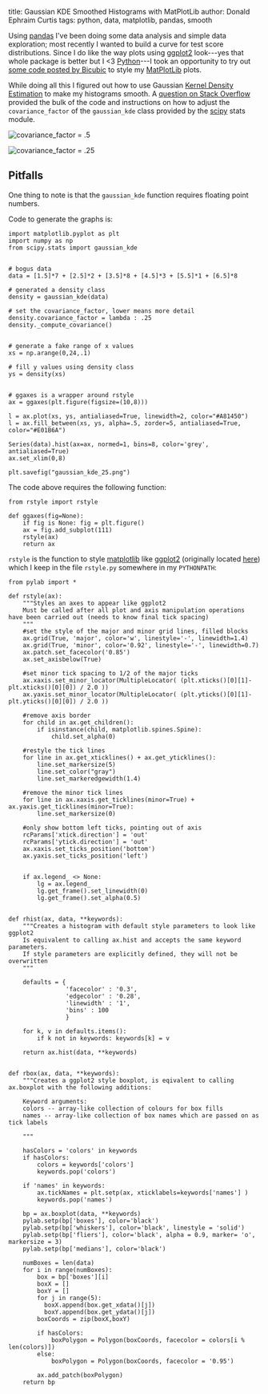 title: Gaussian KDE Smoothed Histograms with MatPlotLib
author: Donald Ephraim Curtis
tags: python, data, matplotlib, pandas, smooth


Using [pandas][pandas] I've been doing some data analysis and simple data exploration; most recently I wanted to build a curve for test score distributions. Since I do like the way plots using [ggplot2][ggplot2] look---yes that whole package is better but I <3 [Python][python]---I took an opportunity to try out [some code posted by Bicubic][matplotlib-ggplot] to style my [MatPlotLib][matplotlib] plots.

While doing all this I figured out how to use Gaussian [Kernel Density Estimation][kde] to make my histograms smooth. A [question on Stack Overflow][so-density] provided the bulk of the code and instructions on how to adjust the `covariance_factor` of the `gaussian_kde` class provided by the [scipy][scipy] stats module.

![`covariance_factor = .5`](/static/imgs/gaussian_kde_5.png) 

![`covariance_factor = .25`](/static/imgs/gaussian_kde_25.png) 

## Pitfalls

One thing to note is that the `gaussian_kde` function requires floating point numbers. 

Code to generate the graphs is:

    import matplotlib.pyplot as plt
    import numpy as np
    from scipy.stats import gaussian_kde
    

    # bogus data
    data = [1.5]*7 + [2.5]*2 + [3.5]*8 + [4.5]*3 + [5.5]*1 + [6.5]*8

    # generated a density class
    density = gaussian_kde(data)

    # set the covariance_factor, lower means more detail
    density.covariance_factor = lambda : .25
    density._compute_covariance()


    # generate a fake range of x values
    xs = np.arange(0,24,.1)

    # fill y values using density class
    ys = density(xs)
    

    # ggaxes is a wrapper around rstyle
    ax = ggaxes(plt.figure(figsize=(10,8)))
    
    l = ax.plot(xs, ys, antialiased=True, linewidth=2, color="#A81450")
    l = ax.fill_between(xs, ys, alpha=.5, zorder=5, antialiased=True, color="#E01B6A")
    
    Series(data).hist(ax=ax, normed=1, bins=8, color='grey', antialiased=True)
    ax.set_xlim(0,8)
    
    plt.savefig("gaussian_kde_25.png")


The code above requires the following function:

    from rstyle import rstyle
    
    def ggaxes(fig=None):
        if fig is None: fig = plt.figure()
        ax = fig.add_subplot(111)
        rstyle(ax)
        return ax
        
`rstyle` is the function to style [matplotlib][matplotlib] like [ggplot2][ggplot2] (originally located [here][matplotlib-ggplot]) which I keep in the file `rstyle.py` somewhere in my `PYTHONPATH`:

    from pylab import *
    
    def rstyle(ax):
        """Styles an axes to appear like ggplot2
        Must be called after all plot and axis manipulation operations have been carried out (needs to know final tick spacing)
        """
        #set the style of the major and minor grid lines, filled blocks
        ax.grid(True, 'major', color='w', linestyle='-', linewidth=1.4)
        ax.grid(True, 'minor', color='0.92', linestyle='-', linewidth=0.7)
        ax.patch.set_facecolor('0.85')
        ax.set_axisbelow(True)
    
        #set minor tick spacing to 1/2 of the major ticks
        ax.xaxis.set_minor_locator(MultipleLocator( (plt.xticks()[0][1]-plt.xticks()[0][0]) / 2.0 ))
        ax.yaxis.set_minor_locator(MultipleLocator( (plt.yticks()[0][1]-plt.yticks()[0][0]) / 2.0 ))
    
        #remove axis border
        for child in ax.get_children():
            if isinstance(child, matplotlib.spines.Spine):
                child.set_alpha(0)
    
        #restyle the tick lines
        for line in ax.get_xticklines() + ax.get_yticklines():
            line.set_markersize(5)
            line.set_color("gray")
            line.set_markeredgewidth(1.4)
    
        #remove the minor tick lines
        for line in ax.xaxis.get_ticklines(minor=True) + ax.yaxis.get_ticklines(minor=True):
            line.set_markersize(0)
    
        #only show bottom left ticks, pointing out of axis
        rcParams['xtick.direction'] = 'out'
        rcParams['ytick.direction'] = 'out'
        ax.xaxis.set_ticks_position('bottom')
        ax.yaxis.set_ticks_position('left')
    
    
        if ax.legend_ <> None:
            lg = ax.legend_
            lg.get_frame().set_linewidth(0)
            lg.get_frame().set_alpha(0.5)
    
    
    def rhist(ax, data, **keywords):
        """Creates a histogram with default style parameters to look like ggplot2
        Is equivalent to calling ax.hist and accepts the same keyword parameters.
        If style parameters are explicitly defined, they will not be overwritten
        """
    
        defaults = {
                    'facecolor' : '0.3',
                    'edgecolor' : '0.28',
                    'linewidth' : '1',
                    'bins' : 100
                    }
    
        for k, v in defaults.items():
            if k not in keywords: keywords[k] = v
    
        return ax.hist(data, **keywords)
    
    
    def rbox(ax, data, **keywords):
        """Creates a ggplot2 style boxplot, is eqivalent to calling ax.boxplot with the following additions:
    
        Keyword arguments:
        colors -- array-like collection of colours for box fills
        names -- array-like collection of box names which are passed on as tick labels
    
        """
    
        hasColors = 'colors' in keywords
        if hasColors:
            colors = keywords['colors']
            keywords.pop('colors')
    
        if 'names' in keywords:
            ax.tickNames = plt.setp(ax, xticklabels=keywords['names'] )
            keywords.pop('names')
    
        bp = ax.boxplot(data, **keywords)
        pylab.setp(bp['boxes'], color='black')
        pylab.setp(bp['whiskers'], color='black', linestyle = 'solid')
        pylab.setp(bp['fliers'], color='black', alpha = 0.9, marker= 'o', markersize = 3)
        pylab.setp(bp['medians'], color='black')
    
        numBoxes = len(data)
        for i in range(numBoxes):
            box = bp['boxes'][i]
            boxX = []
            boxY = []
            for j in range(5):
              boxX.append(box.get_xdata()[j])
              boxY.append(box.get_ydata()[j])
            boxCoords = zip(boxX,boxY)
    
            if hasColors:
                boxPolygon = Polygon(boxCoords, facecolor = colors[i % len(colors)])
            else:
                boxPolygon = Polygon(boxCoords, facecolor = '0.95')
    
            ax.add_patch(boxPolygon)
        return bp

[scipy]: http://www.scipy.org
[kde]: http://en.wikipedia.org/wiki/Kernel_density_estimation
[matplotlib]: http://matplotlib.org
[python]: http://python.org
[messy-mind]: http://messymind.net/
[ggplot2]: http://ggplot2.org
[so-density]: http://stackoverflow.com/questions/4150171/how-to-create-a-density-plot-in-matplotlib
[matplotlib-ggplot]: http://messymind.net/2012/07/making-matplotlib-look-like-ggplot/
[pandas]: http://pandas.pydata.org
[pandas-viz]: http://pandas.pydata.org/pandas-docs/stable/visualization.html

